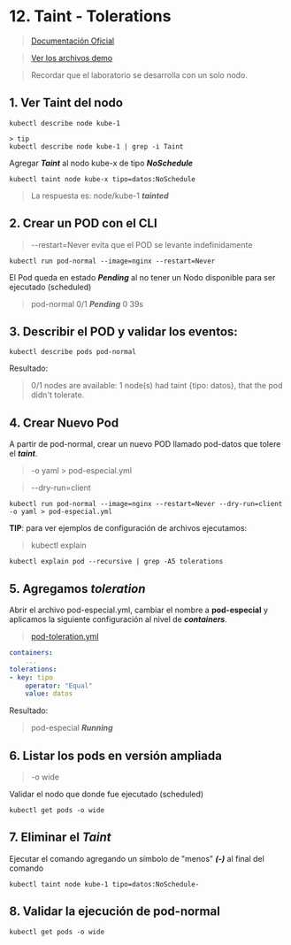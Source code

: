 # 12. Taint - Tolerations <!-- omit in TOC -->

> [Documentación Oficial](https://kubernetes.io/docs/concepts/scheduling-eviction/taint-and-toleration/)

> [Ver los archivos demo](./kubelabs-files-demo)

> Recordar que el laboratorio se desarrolla con un solo nodo.

## 1. Ver Taint del nodo
```vim
kubectl describe node kube-1

> tip
kubectl describe node kube-1 | grep -i Taint
```

Agregar ***Taint*** al nodo kube-x de tipo ***NoSchedule***
```vim
kubectl taint node kube-x tipo=datos:NoSchedule
```

> La respuesta es: node/kube-1 ***tainted***

## 2. Crear un POD con el CLI
> --restart=Never evita que el POD se levante indefinidamente
```vim
kubectl run pod-normal --image=nginx --restart=Never
```
El Pod queda en estado ***Pending*** al no tener un Nodo disponible para ser ejecutado (scheduled)
> pod-normal           0/1     ***Pending***   0          39s

## 3. Describir el POD y validar los eventos:
```vim
kubectl describe pods pod-normal
```
Resultado:
>0/1 nodes are available: 1 node(s) had taint {tipo: datos}, that the pod didn't tolerate.


## 4. Crear Nuevo Pod
A partir de pod-normal, crear un nuevo POD llamado pod-datos que tolere el ***taint***.

> -o yaml > pod-especial.yml

> --dry-run=client

```vim
kubectl run pod-normal --image=nginx --restart=Never --dry-run=client -o yaml > pod-especial.yml
```


**TIP**: para ver ejemplos de configuración de archivos ejecutamos:
> kubectl explain
```vim
kubectl explain pod --recursive | grep -A5 tolerations
```

## 5. Agregamos ***toleration***
Abrir el archivo pod-especial.yml, cambiar el nombre a **pod-especial** y aplicamos la siguiente configuración al nivel de ***containers***.
> [pod-toleration.yml](./kubelabs-files-demo/pod-toleration.yml)
```yaml
containers:
	...
tolerations:
- key: tipo
	operator: "Equal"
	value: datos
```

Resultado:
> pod-especial ***Running***

## 6. Listar los pods en versión ampliada
> -o wide

Validar el nodo que donde fue ejecutado (scheduled)
```vim
kubectl get pods -o wide
```

## 7. Eliminar el ***Taint***
Ejecutar el comando agregando un símbolo de "menos" ***(-)*** al final del comando
```vim
kubectl taint node kube-1 tipo=datos:NoSchedule-
```

## 8. Validar la ejecución de pod-normal
```vim
kubectl get pods -o wide
```
